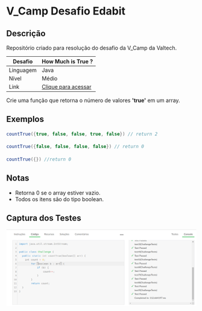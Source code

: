 # V_Camp Desafio Edabit

## Descrição

Repositório criado para resolução do desafio da V_Camp da Valtech.

| Desafio      | How Much is True ?                                                    |
| ------------ | --------------------------------------------------------------------- |
| Linguagem    | Java                                                                  |
| Nível        | Médio                                                                 | 
| Link         | [Clique para acessar](https://edabit.com/challenge/vKpGt4ufSKmEJ3Xjd) |

Crie uma função que retorna o número de valores **'true'** em um array.

## Exemplos

```java
countTrue({true, false, false, true, false}) // return 2

countTrue({false, false, false, false}) // return 0

countTrue({}) //return 0
```
## Notas
* Retorna 0 se o array estiver vazio.
* Todos os itens são do tipo boolean.

## Captura dos Testes

![test cases](./res/test.png)